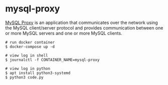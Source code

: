 mysql-proxy
===========

[MySQL Proxy][1] is an application that communicates over the network using the
MySQL client/server protocol and provides communication between one or more
MySQL servers and one or more MySQL clients.

```
# run docker container
$ docker-compose up -d

# view log in shell
$ journalctl -f CONTAINER_NAME=mysql-proxy

# view log in python
$ apt install python3-systemd
$ python3 code.py
```

[1]: https://github.com/mysql/mysql-proxy
